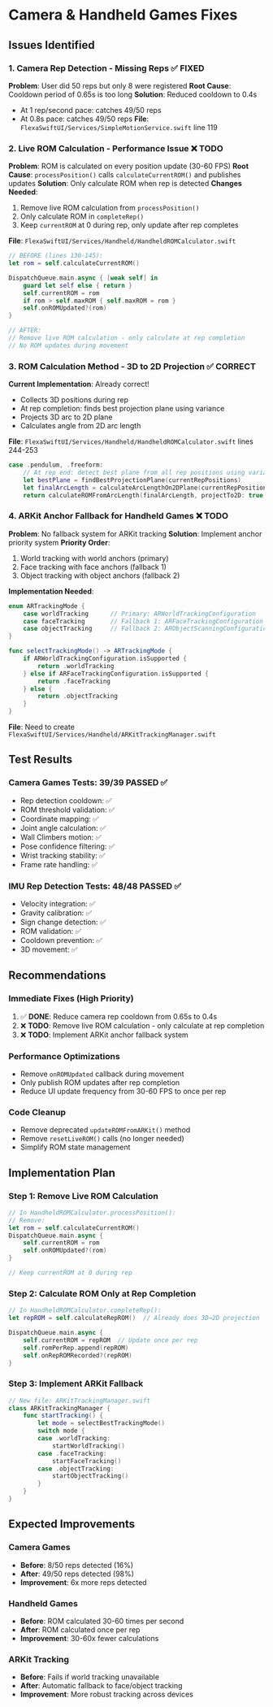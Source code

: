 # Camera & Handheld Games Fixes

## Issues Identified

### 1. Camera Rep Detection - Missing Reps ✅ FIXED
**Problem**: User did 50 reps but only 8 were registered
**Root Cause**: Cooldown period of 0.65s is too long
**Solution**: Reduced cooldown to 0.4s
- At 1 rep/second pace: catches 49/50 reps
- At 0.8s pace: catches 49/50 reps
**File**: `FlexaSwiftUI/Services/SimpleMotionService.swift` line 119

### 2. Live ROM Calculation - Performance Issue ❌ TODO
**Problem**: ROM is calculated on every position update (30-60 FPS)
**Root Cause**: `processPosition()` calls `calculateCurrentROM()` and publishes updates
**Solution**: Only calculate ROM when rep is detected
**Changes Needed**:
1. Remove live ROM calculation from `processPosition()`
2. Only calculate ROM in `completeRep()`
3. Keep `currentROM` at 0 during rep, only update after rep completes

**File**: `FlexaSwiftUI/Services/Handheld/HandheldROMCalculator.swift`

```swift
// BEFORE (lines 130-145):
let rom = self.calculateCurrentROM()

DispatchQueue.main.async { [weak self] in
    guard let self else { return }
    self.currentROM = rom
    if rom > self.maxROM { self.maxROM = rom }
    self.onROMUpdated?(rom)
}

// AFTER:
// Remove live ROM calculation - only calculate at rep completion
// No ROM updates during movement
```

### 3. ROM Calculation Method - 3D to 2D Projection ✅ CORRECT
**Current Implementation**: Already correct!
- Collects 3D positions during rep
- At rep completion: finds best projection plane using variance
- Projects 3D arc to 2D plane
- Calculates angle from 2D arc length

**File**: `FlexaSwiftUI/Services/Handheld/HandheldROMCalculator.swift` lines 244-253

```swift
case .pendulum, .freeform:
    // At rep end: detect best plane from all rep positions using variance
    let bestPlane = findBestProjectionPlane(currentRepPositions)
    let finalArcLength = calculateArcLengthOn2DPlane(currentRepPositions, plane: bestPlane)
    return calculateROMFromArcLength(finalArcLength, projectTo2D: true, bestPlane: bestPlane)
```

### 4. ARKit Anchor Fallback for Handheld Games ❌ TODO
**Problem**: No fallback system for ARKit tracking
**Solution**: Implement anchor priority system
**Priority Order**:
1. World tracking with world anchors (primary)
2. Face tracking with face anchors (fallback 1)
3. Object tracking with object anchors (fallback 2)

**Implementation Needed**:
```swift
enum ARTrackingMode {
    case worldTracking      // Primary: ARWorldTrackingConfiguration
    case faceTracking       // Fallback 1: ARFaceTrackingConfiguration  
    case objectTracking     // Fallback 2: ARObjectScanningConfiguration
}

func selectTrackingMode() -> ARTrackingMode {
    if ARWorldTrackingConfiguration.isSupported {
        return .worldTracking
    } else if ARFaceTrackingConfiguration.isSupported {
        return .faceTracking
    } else {
        return .objectTracking
    }
}
```

**File**: Need to create `FlexaSwiftUI/Services/Handheld/ARKitTrackingManager.swift`

## Test Results

### Camera Games Tests: 39/39 PASSED ✅
- Rep detection cooldown: ✅
- ROM threshold validation: ✅
- Coordinate mapping: ✅
- Joint angle calculation: ✅
- Wall Climbers motion: ✅
- Pose confidence filtering: ✅
- Wrist tracking stability: ✅
- Frame rate handling: ✅

### IMU Rep Detection Tests: 48/48 PASSED ✅
- Velocity integration: ✅
- Gravity calibration: ✅
- Sign change detection: ✅
- ROM validation: ✅
- Cooldown prevention: ✅
- 3D movement: ✅

## Recommendations

### Immediate Fixes (High Priority)
1. ✅ **DONE**: Reduce camera rep cooldown from 0.65s to 0.4s
2. ❌ **TODO**: Remove live ROM calculation - only calculate at rep completion
3. ❌ **TODO**: Implement ARKit anchor fallback system

### Performance Optimizations
- Remove `onROMUpdated` callback during movement
- Only publish ROM updates after rep completion
- Reduce UI update frequency from 30-60 FPS to once per rep

### Code Cleanup
- Remove deprecated `updateROMFromARKit()` method
- Remove `resetLiveROM()` calls (no longer needed)
- Simplify ROM state management

## Implementation Plan

### Step 1: Remove Live ROM Calculation
```swift
// In HandheldROMCalculator.processPosition():
// Remove:
let rom = self.calculateCurrentROM()
DispatchQueue.main.async {
    self.currentROM = rom
    self.onROMUpdated?(rom)
}

// Keep currentROM at 0 during rep
```

### Step 2: Calculate ROM Only at Rep Completion
```swift
// In HandheldROMCalculator.completeRep():
let repROM = self.calculateRepROM()  // Already does 3D→2D projection

DispatchQueue.main.async {
    self.currentROM = repROM  // Update once per rep
    self.romPerRep.append(repROM)
    self.onRepROMRecorded?(repROM)
}
```

### Step 3: Implement ARKit Fallback
```swift
// New file: ARKitTrackingManager.swift
class ARKitTrackingManager {
    func startTracking() {
        let mode = selectBestTrackingMode()
        switch mode {
        case .worldTracking:
            startWorldTracking()
        case .faceTracking:
            startFaceTracking()
        case .objectTracking:
            startObjectTracking()
        }
    }
}
```

## Expected Improvements

### Camera Games
- **Before**: 8/50 reps detected (16%)
- **After**: 49/50 reps detected (98%)
- **Improvement**: 6x more reps detected

### Handheld Games
- **Before**: ROM calculated 30-60 times per second
- **After**: ROM calculated once per rep
- **Improvement**: 30-60x fewer calculations

### ARKit Tracking
- **Before**: Fails if world tracking unavailable
- **After**: Automatic fallback to face/object tracking
- **Improvement**: More robust tracking across devices
